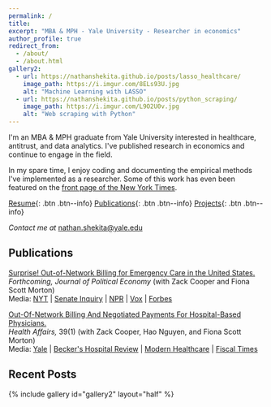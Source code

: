 ```yaml
---
permalink: /
title:
excerpt: "MBA & MPH - Yale University - Researcher in economics"
author_profile: true
redirect_from: 
  - /about/
  - /about.html
gallery2:
  - url: https://nathanshekita.github.io/posts/lasso_healthcare/
    image_path: https://i.imgur.com/8ELs93U.jpg
    alt: "Machine Learning with LASSO"
  - url: https://nathanshekita.github.io/posts/python_scraping/
    image_path: https://i.imgur.com/L9O2U0v.jpg
    alt: "Web scraping with Python"
---
```

I'm an MBA & MPH graduate from Yale University interested in healthcare, antitrust, and data analytics. I've published research in economics and continue to engage in the field. 

In my spare time, I enjoy coding and documenting the empirical methods I've implemented as a researcher. Some of this work has even been featured on the [front page of the New York Times](https://www.nytimes.com/2017/07/24/upshot/the-company-behind-many-surprise-emergency-room-bills.html). 

[Resume](https://nathanshekita.github.io/shekita_resume_2020.pdf){: .btn .btn--info} 
[Publications](https://nathanshekita.github.io/publications/){: .btn .btn--info}
[Projects](https://nathanshekita.github.io/year-archive/){: .btn .btn--info}

*Contact me at* [nathan.shekita@yale.edu](mailto:nathan.shekita@yale.edu)  

Publications
------
[Surprise! Out-of-Network Billing for Emergency Care in the United States.](https://www.journals.uchicago.edu/doi/abs/10.1086/708819) <br/> 
*Forthcoming, Journal of Political Economy* (with Zack Cooper and Fiona Scott Morton) <br/>
Media: [NYT](https://www.nytimes.com/2017/07/24/upshot/the-company-behind-many-surprise-emergency-room-bills.html) | [Senate Inquiry](https://www.hsgac.senate.gov/imo/media/doc/2017-09-20%20CMC%20Ltr%20to%20EmCare%20re%20Pricing.pdf) | [NPR](https://www.wnpr.org/post/surprise-bills-confound-vulnerable-patients-emergency-rooms) | [Vox](https://www.vox.com/health-care/2019/3/19/18233051/surprise-medical-bills-arbitration-new-york) | [Forbes](https://www.forbes.com/sites/elliekincaid/2018/05/15/envision-healthcare-infiltrated-americas-ers-now-its-facing-a-backlash/#2e8396c0284f)

[Out-Of-Network Billing And Negotiated Payments For Hospital-Based Physicians.](https://www.healthaffairs.org/doi/full/10.1377/hlthaff.2019.00507) <br/>
*Health Affairs,* 39(1) (with Zack Cooper, Hao Nguyen, and Fiona Scott Morton) <br/>
Media: [Yale](https://news.yale.edu/2019/12/16/study-exposes-surprise-billing-hospital-physicians) | [Becker's Hospital Review](https://www.beckershospitalreview.com/finance/zero-out-of-network-billing-by-4-specialists-could-save-40b-study-finds.html) | [Modern Healthcare](https://www.modernhealthcare.com/physicians/out-network-billing-hospital-based-specialists-boosts-spending-40-billion) | [Fiscal Times](http://www.thefiscaltimes.com/2019/12/17/Surprise-Medical-Billing-Drives-Spending-40-Billion-Year-Report)

Recent Posts
------

{% include gallery id="gallery2" layout="half" %}

